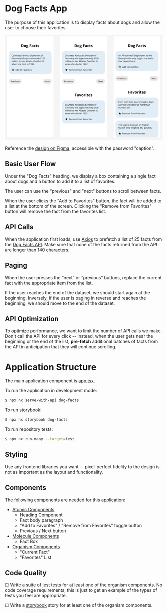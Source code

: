 # Dog Facts App

The purpose of this application is to display facts about dogs and allow the user to choose their favorites.

![App Mockups](./.github/assets/mockups.png?raw=true "App Mockups")

Reference the [design on Figma](https://www.figma.com/file/O6986BrgkA7GdNFK5zrQlj/Dog-Facts?node-id=0%3A1&t=Podr8KDF27F3tkJV-1), accessible with the password "caption".

## Basic User Flow

Under the "Dog Facts" heading, we display a box containing a single fact about dogs and a button to add it to a list of favorites.

The user can use the "previous" and "next" buttons to scroll between facts.

When the user clicks the "Add to Favorites" button, the fact will be added to a list at the bottom of the screen. Clicking the "Remove from Favorites" button will remove the fact from the favorites list.

## API Calls

When the application first loads, use [Axios](https://axios-http.com/docs/intro) to prefetch a list of 25 facts from the [Dog Facts API](apps/facts-api/). Make sure that none of the facts returned from the API are longer than 140 characters.

## Paging

When the user presses the “next” or “previous” buttons, replace the current fact with the appropriate item from the list.

If the user reaches the end of the dataset, we should start again at the beginning. Inversely, if the user is paging in reverse and reaches the beginning, we should move to the end of the dataset.

## API Optimization

To optimize performance, we want to limit the number of API calls we make. Don't call the API for every click -- instead, when the user gets near the beginning or the end of the list, **pre-fetch** additional batches of facts from the API in anticipation that they will continue scrolling.

# Application Structure

The main application component is [app.tsx](./apps/dog-facts/src/app/app.tsx).

To run the application in development mode:
```sh
$ npx nx serve-with-api dog-facts
```
To run storybook:
```sh
$ npx nx storybook dog-facts
```

To run repository tests:
```sh
$ npx nx run-many --target=test
```

## Styling

Use any frontend libraries you want -- pixel-perfect fidelity to the design is not as important as the layout and functionality.

## Components

The following components are needed for this application:

- [Atomic Components](https://atomicdesign.bradfrost.com/chapter-2/#atoms)
    - Heading Component
    - Fact body paragraph
    - "Add to Favorites" / "Remove from Favorites" toggle button
    - Previous / Next button
- [Molecule Components](https://atomicdesign.bradfrost.com/chapter-2/#molecules)
    - Fact Box
- [Organism Components](https://atomicdesign.bradfrost.com/chapter-2/#organisms)
    - "Current Fact"
    - "Favorites" List

## Code Quality

&#9744; Write a suite of [jest](https://jestjs.io/docs/getting-started) tests for at least one of the organism components. No code coverage requirements, this is just to get an example of the types of tests you feel are appropriate.

&#9744; Write a [storybook](https://storybook.js.org/docs/react/get-started/introduction) story for at least one of the organism components.
